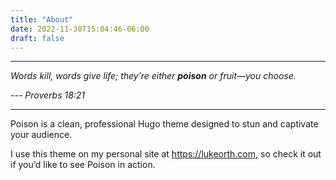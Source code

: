 ```yaml
---
title: "About"
date: 2022-11-30T15:04:46-06:00
draft: false
---
```


___
*Words kill, words give life; they’re either **poison** or fruit—you choose.*

*--- Proverbs 18:21*
___

Poison is a clean, professional Hugo theme designed to stun and captivate your audience.

I use this theme on my personal site at https://lukeorth.com, so check it out if you’d like to see Poison in action.


